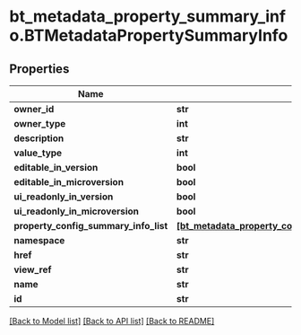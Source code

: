 # bt_metadata_property_summary_info.BTMetadataPropertySummaryInfo

## Properties
Name | Type | Description | Notes
------------ | ------------- | ------------- | -------------
**owner_id** | **str** |  | [optional] 
**owner_type** | **int** |  | [optional] 
**description** | **str** |  | [optional] 
**value_type** | **int** |  | [optional] 
**editable_in_version** | **bool** |  | [optional] 
**editable_in_microversion** | **bool** |  | [optional] 
**ui_readonly_in_version** | **bool** |  | [optional] 
**ui_readonly_in_microversion** | **bool** |  | [optional] 
**property_config_summary_info_list** | [**[bt_metadata_property_config_summary_info.BTMetadataPropertyConfigSummaryInfo]**](BTMetadataPropertyConfigSummaryInfo.md) |  | [optional] 
**namespace** | **str** |  | [optional] 
**href** | **str** |  | [optional] 
**view_ref** | **str** |  | [optional] 
**name** | **str** |  | [optional] 
**id** | **str** |  | [optional] 

[[Back to Model list]](../README.md#documentation-for-models) [[Back to API list]](../README.md#documentation-for-api-endpoints) [[Back to README]](../README.md)


